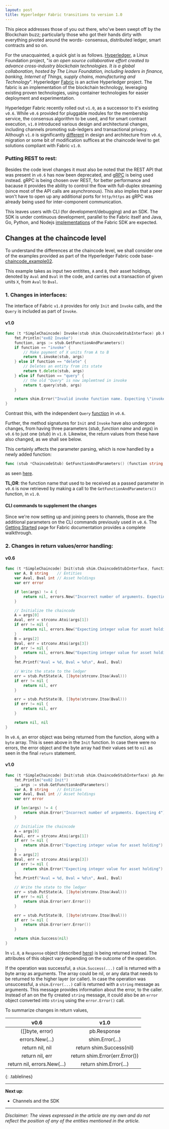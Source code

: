 ```yaml
---
layout: post
title: Hyperledger Fabric transitions to version 1.0
---
```


This piece addresses those of you out there, who've been swept off by the Blockchain buzz; particularly those who got their hands dirty with everything pivoted around the words- consensus, distributed ledger, smart contracts and so on.

For the unacquainted, a quick gist is as follows. [Hyperledger](https://www.hyperledger.org/), a Linux Foundation project, "_is an open source collaborative effort created to advance cross-industry blockchain technologies. It is a global collaboration, hosted by The Linux Foundation, including leaders in finance, banking, Internet of Things, supply chains, manufacturing and Technology_". Hyperledger [Fabric](https://github.com/hyperledger/fabric) is an active Hyperledger project. The fabric is an implementation of the blockchain technology, leveraging existing proven technologies, using container technologies for easier deployment and experimentation.

Hyperledger Fabric recently rolled out ```v1.0```, as a successor to it's existing ```v0.6```. While ```v0.6``` provided for pluggable modules for the membership service, the consensus algorithm to be used, and for smart contract execution, ```v1.0``` introduced various design and architectural changes, including channels promoting sub-ledgers and transactional privacy.
Although ```v1.0``` is significantly [different](https://www.altoros.com/blog/hyperledger-fabric-v1-0-to-bring-improved-transactions-and-a-pluggable-data-store/) in design and architecture from ```v0.6```, migration or some bit of modification suffices at the chaincode level to get solutions compliant with Fabric ```v1.0```.

### Putting REST to rest:
Besides the code level changes it must also be noted that the REST API that was present in ```v0.6``` has now been deprecated, and [gRPC](http://www.grpc.io/) is being used instead. gRPC is being chosen over REST, for better performance and bacause it provides the ability to control the flow with full-duplex streaming (since most of the API calls are asynchronous). This also implies that a peer won't have to open up any additional ports for ```http/https``` as gRPC was already being used for inter-component communication.

This leaves users with CLI (for development/debugging) and an SDK. The SDK is under continuous development, parallel to the Fabric itself and Java, Go, Python, and Nodejs [implementations](https://github.com/hyperledger?utf8=%E2%9C%93&q=fabric-sdk&type=&language=) of the Fabric SDK are expected.

## Changes at the chaincode level
To understand the differences at the chaincode level, we shall consider one of the examples provided as part of the Hyperledger Fabric code base- [chaincode_example02](https://github.com/hyperledger/fabric/blob/master/examples/chaincode/go/chaincode_example02/chaincode_example02.go).

This example takes as input two entitites, ```A``` and ```B```, their asset holdings, denoted by ```Aval``` and ```Bval``` in the code, and carries out a transaction of given units ```X```, from ```Aval``` to ```Bval```.

### 1. Changes in interfaces:

The interface of Fabric ```v1.0``` provides for only ```Init``` and ```Invoke``` calls, and the ```Query``` is included as part of ```Invoke```.

#### v1.0
```go
func (t *SimpleChaincode) Invoke(stub shim.ChaincodeStubInterface) pb.Response {
    fmt.Println("ex02 Invoke")
    function, args := stub.GetFunctionAndParameters()
    if function == "invoke" {
        // Make payment of X units from A to B
        return t.invoke(stub, args)
    } else if function == "delete" {
        // Deletes an entity from its state
        return t.delete(stub, args)
    } else if function == "query" {
        // the old "Query" is now implemtned in invoke
        return t.query(stub, args)
    }

    return shim.Error("Invalid invoke function name. Expecting \"invoke\" \"delete\" \"query\"")
}
```

Contrast this, with the independent ```Query``` [function](https://github.com/hyperledger/fabric/blob/v0.6/examples/chaincode/go/chaincode_example02/chaincode_example02.go#L153) in ```v0.6```.

Further, the method signatures for ```Init``` and ```Invoke``` have also undergone changes, from having three parameters (_stub_, _function name_ and _args_) in ```v0.6``` to just one (_stub_) in ```v1.0```. Likewise, the return values from these have also changed, as we shall see below.
 
This certainly affects the parameter parsing, which is now handled by a newly added function:

```go
func (stub *ChaincodeStub) GetFunctionAndParameters() (function string, params []string) {...}
```
as seen [here](https://github.com/hyperledger/fabric/blob/master/core/chaincode/shim/chaincode.go).

__TL;DR__:  the function name that used to be received as a passed parameter in ```v0.6``` is now retrieved by making a call to the ```GetFunctionAndParameters()``` function, in ```v1.0```.

#### CLI commands to supplement the changes
Since we're now setting up and joining peers to channels, those are the additional parameters on the CLI commands previously used in ```v0.6```. The [Getting Started](http://hyperledger-fabric.readthedocs.io/en/latest/getting_started.html) page for Fabric documentation provides a complete walkthrough.

### 2. Changes in return values/error handling:

#### v0.6
```go
func (t *SimpleChaincode) Init(stub shim.ChaincodeStubInterface, function string, args []string) ([]byte, error) {
	var A, B string    // Entities
	var Aval, Bval int // Asset holdings
	var err error

	if len(args) != 4 {
	    return nil, errors.New("Incorrect number of arguments. Expecting 4")
	}

	// Initialize the chaincode
	A = args[0]
	Aval, err = strconv.Atoi(args[1])
	if err != nil {
	    return nil, errors.New("Expecting integer value for asset holding")
	}
	B = args[2]
	Bval, err = strconv.Atoi(args[3])
	if err != nil {
	    return nil, errors.New("Expecting integer value for asset holding")
	}
	fmt.Printf("Aval = %d, Bval = %d\n", Aval, Bval)

	// Write the state to the ledger
	err = stub.PutState(A, []byte(strconv.Itoa(Aval)))
	if err != nil {
	    return nil, err
	}

	err = stub.PutState(B, []byte(strconv.Itoa(Bval)))
	if err != nil {
	    return nil, err
	}

	return nil, nil
}
```

In ```v0.6```, an error object was being returned from the function, along with a ```byte``` array. This is seen above in the ```Init``` function. In case there were no errors, the error object and the byte array had their values set to ```nil``` as seen in the final ```return``` statement.


#### v1.0
```go
func (t *SimpleChaincode) Init(stub shim.ChaincodeStubInterface) pb.Response {
    fmt.Println("ex02 Init")
    _, args := stub.GetFunctionAndParameters()
    var A, B string    // Entities
    var Aval, Bval int // Asset holdings
    var err error

    if len(args) != 4 {
        return shim.Error("Incorrect number of arguments. Expecting 4")
    }

    // Initialize the chaincode
    A = args[0]
    Aval, err = strconv.Atoi(args[1])
    if err != nil {
        return shim.Error("Expecting integer value for asset holding")
    }
    B = args[2]
    Bval, err = strconv.Atoi(args[3])
    if err != nil {
        return shim.Error("Expecting integer value for asset holding")
    }
    fmt.Printf("Aval = %d, Bval = %d\n", Aval, Bval)

    // Write the state to the ledger
    err = stub.PutState(A, []byte(strconv.Itoa(Aval)))
    if err != nil {
        return shim.Error(err.Error())
    }

    err = stub.PutState(B, []byte(strconv.Itoa(Bval)))
    if err != nil {
        return shim.Error(err.Error())
    }

    return shim.Success(nil)
}

```

In ```v1.0```, a ```Response``` object (described [here](https://github.com/hyperledger/fabric/blob/master/core/chaincode/shim/response.go)) is being returned instead. The attributes of this object vary depending on the outcome of the operation.

If the operation was successful, a ```shim.Success(...)``` call is returned with a byte array as arguments. The array could be nil, or any data that needs to be returned to the higher layer (or caller). In case the operation was unsuccessful, a ```shim.Error(...)``` call is returned with a ```string``` message as arguments. This message provides information about the error, to the caller. Instead of an on the fly created ```string``` message, it could also be an ```error``` object converted into ```string``` using the ```error.Error()``` call.

<style>
.tablelines table, .tablelines td, .tablelines th {
        border: 2px solid black;
        }
</style>
To summarize changes in return values, 

| **v0.6** | **v1.0** |
| :--------: | :--------: |
| ([]byte, error) | pb.Response |
| errors.New(...) | shim.Error(...)|
| return nil, nil | return shim.Success(nil)|
| return nil, err | return shim.Error(err.Error())|
| return nil, errors.New(...) | return shim.Error(...) |
{: .tablelines}

----
__Next up__:
- Channels and the SDK

----

*Disclaimer: The views expressed in the article are my own and do not reflect the position of any of the entities mentioned in the article.*

